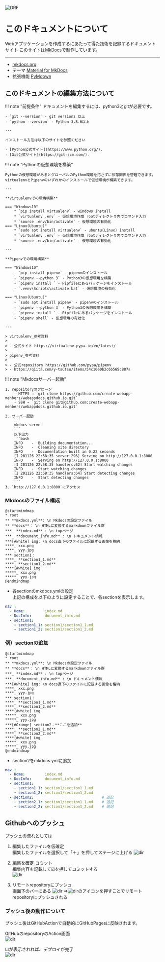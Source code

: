 ![DRF](img/header_logo.png)

# このドキュメントについて

Webアプリケーションを作成するにあたって得た技術を記録するドキュメントサイト
このサイトは[MkDocs](https://www.mkdocs.org)で制作しています。

---
- [mkdocs.org](https://www.mkdocs.org).
- テーマ [Material for MkDocs](https://squidfunk.github.io/mkdocs-material/)
- 拡張機能 [PyMdown](https://facelessuser.github.io/pymdown-extensions/)

## このドキュメントの編集方法について

!!! note "前提条件"
    ドキュメントを編集するには、python3とgitが必要です。

    - `git --version` - git version2 以上
    - `python --version` - Python 3.8.6以上

    --- 

    インストール方法は以下のサイトを参照ください  

    - [Python公式サイト](https://www.python.org/).  
    - [Git公式サイト](https://git-scm.com/).  

!!! note "Pythonの仮想環境を構築"

    Pythonの仮想環境があるとグローバルのPython環境を汚さずに依存関係を管理できます。  
    virtualenvとPipenvのいずれかのインストールで仮想環境が構築できます。

    --- 

    **virtualenvでの環境構築**

    === "Windows10"
        * `pip install virtualenv` - windows install
        * `virtualenv .env` - 仮想環境作成 rootディレクトり内でコマンド入力
        * `source .env/bin/activate` - 仮想環境の有効化
    === "Linux(Ubuntu)"
        * `sudo apt install virtualenv` - ubuntu(Linux) install 
        * `virtualenv .env` - 仮想環境作成 rootディレクトり内でコマンド入力
        * `source .env/bin/activate` - 仮想環境の有効化

    --- 

    **Pipenvでの環境構築**

    === "Windows10"
        - `pip install pipenv` - pipenvのインストール
        - `pipenv --python 3` - Python3の仮想環境を構築
        - `pipenv install ` - Pipfileにあるパッケージをインストール
        - `.venv\Scripts\activate.bat` - 仮想環境の有効化

    === "Linux(Ubuntu)"
        - `sudo apt install pipenv` - pipenvのインストール
        - `pipenv --python 3` - Python3の仮想環境を構築
        - `pipenv install ` - Pipfileにあるパッケージをインストール
        - `pipenv shell` - 仮想環境の有効化

    --- 

    > virtualenv_参考資料  
    >
    > - 公式サイト https://virtualenv.pypa.io/en/latest/
    >
    > pipenv_参考資料  
    >
    > - 公式repository https://github.com/pypa/pipenv
    > - https://qiita.com/y-tsutsu/items/54c10e0b2c6b565c887a

!!! note "Mkdocsサーバー起動"

    1. repositoryのクローン
        - HTTPS ⇒ `git clone https://github.com/create-webapp-menbers/webappdocs.github.io.git`
        - SSH ⇒ `git clone git@github.com:create-webapp-menbers/webappdocs.github.io.git`

    2. サーバー起動
        ```
        mkdocs serve
        ```
        以下出力
        ```bash
        INFO    -  Building documentation... 
        INFO    -  Cleaning site directory 
        INFO    -  Documentation built in 0.22 seconds 
        [I 201126 22:58:35 server:296] Serving on http://127.0.0.1:8000
        INFO    -  Serving on http://127.0.0.1:8000
        [I 201126 22:58:35 handlers:62] Start watching changes
        INFO    -  Start watching changes
        [I 201126 22:58:35 handlers:64] Start detecting changes
        INFO    -  Start detecting changes
        ```
    3. `http://127.0.0.1:8000`にアクセス
### Mkdocsのファイル構成

```plantuml
@startmindmap
* root
** **mkdocs.yml**: \n Mkdocsの設定ファイル
** **docs**： \n HTMLに変換するmarkdownファイル群
***_ **index.md** : \n topページ
***_ **document_info.md** : \n ドキュメント情報
***[#white] img: \n docs直下のファイルに記載する画像を格納
****_ xxx.png
****_ yyy.jpg
*** section1：
****_ **section1_1.md**
****_ **section1_2.md**
****[#white] img
*****_ xxx.png
*****_ yyy.jpg
@endmindmap
```

- 各sectionのmkdocs.ymlの設定  
上記の構成を以下のように設定することで、各sectionを表示します。

```yml
nav :
  - Home:         index.md
  - DocInfo:      document_info.md
  - section1:
    - section1_1: section1/section1_1.md
    - section1_2: section1/section1_2.md
```

### 例）sectionの追加

```plantuml
@startmindmap
* root
** **mkdocs.yml**: \n Mkdocsの設定ファイル
** **docs**： \n HTMLに変換するmarkdownファイル群
***_ **index.md** : \n topページ
***_ **document_info.md** : \n ドキュメント情報
***[#white] img: \n docs直下のファイルに記載する画像を格納
****_ xxx.png
****_ yyy.jpg
*** section1：
****_ **section1_1.md**
****_ **section1_2.md**
****[#white] img
*****_ xxx.png
*****_ yyy.jpg
***[#Orange] section2：**ここを追加**
****_ **section2_1.md**
****_ **section2_2.md**
****[#white] img
*****_ xxx.png
*****_ yyy.jpg
@endmindmap
```

- section2をmkdocs.ymlに追加  

```yml
nav :
  - Home:         index.md
  - DocInfo:      document_info.md
  - section1:
    - section1_1: section1/section1_1.md 
    - section1_2: section1/section1_2.md
  - section2:                               # 追記
    - section2_1: section1/section1_1.md    # 追記
    - section2_2: section1/section1_2.md    # 追記
```

## Githubへのプッシュ

プッシュの流れとしては

1. 編集したファイルを仮確定  
編集したファイルを選択して「＋」を押してステージに上げる
![dir](img/git/commit1.png)

2. 編集を確定 コミット  
編集内容を記載して☑を押してコミットする  
![dir](img/git/commit3.png)

1. リモートrepositoryにプッシュ  
画面下のバーにある
![dir](img/git/commit4.png)
⇒![dir](img/git/commit2.png)のアイコンを押すことでリモートrepositoryにプッシュされる

### プッシュ後の動作について
プッシュ後はGitHubActionで自動的にGitHubPagesに反映されます。

GitHubのrepositoryのAction画面  
![dir](img/git/githubaction.png)

☑が表示されれば、デプロイが完了  
![dir](img/git/githubaction2.png)
